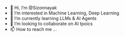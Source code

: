 - 👋 Hi, I’m @Sizonnayak
- 👀 I’m interested in Machine Learning, Deep Learning
- 🌱 I’m currently learning LLMs & AI Agents
- 💞️ I’m looking to collaborate on AI tpoics
- 📫 How to reach me ...

<!---
Sizonnayak/Sizonnayak is a ✨ special ✨ repository because its `README.md` (this file) appears on your GitHub profile.
You can click the Preview link to take a look at your changes.
--->

